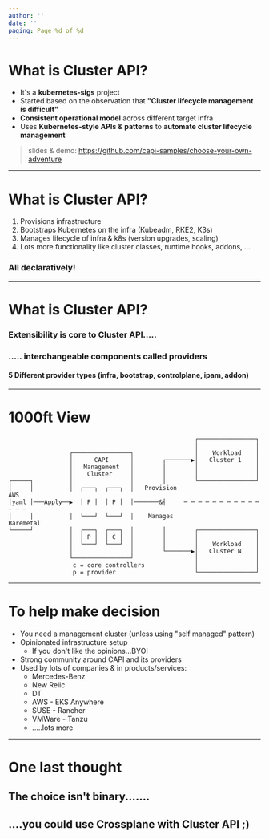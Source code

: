 ```yaml
---
author: ''
date: ''
paging: Page %d of %d
---
```


# What is Cluster API?

* It's a **kubernetes-sigs** project
* Started based on the observation that **"Cluster lifecycle management is difficult"**
* **Consistent operational model** across different target infra
* Uses **Kubernetes-style APIs & patterns** to **automate cluster lifecycle management**

> slides & demo: https://github.com/capi-samples/choose-your-own-adventure

---

# What is Cluster API?

1. Provisions infrastructure
2. Bootstraps Kubernetes on the infra (Kubeadm, RKE2, K3s)
3. Manages lifecycle of infra & k8s (version upgrades, scaling)
4. Lots more functionality like cluster classes, runtime hooks, addons, ...
 
### **All declaratively!**

---

# What is Cluster API?

### Extensibility is core to Cluster API.....

### ..... interchangeable components called **providers**

#### 5 Different provider types (infra, bootstrap, controlplane, ipam, addon)

---

# 1000ft View

```
                                                    ┌────────────────┐
                                                    │                │
                 ┌────────────────┐                 │    Workload    │
                 │      CAPI      │        ┌───────▶│   Cluster 1    │
                 │   Management   │        │        │                │
                 │    Cluster     │        │        │                │
┌─────┐          │                │        │        └────────────────┘
│     │          │  ┌───┐  ┌───┐  │   Provision                     AWS
│yaml │───Apply──▶  │ P │  │ P │  │───────&┤     ─ ─ ─ ─ ─ ─ ─ ─ ─ ─ ─ ─ ─ ─
│     │          │  └───┘  └───┘  │    Manages                      Baremetal
└─────┘          │  ┌───┐  ┌───┐  │        │        ┌────────────────┐
                 │  │ P │  │ C │  │        │        │                │
                 │  └───┘  └───┘  │        │        │    Workload    │
                 │                │        └───────▶│   Cluster N    │
                 └────────────────┘                 │                │
                  c = core controllers              │                │
                  p = provider                      └────────────────┘
```
---

# To help make decision

* You need a management cluster (unless using "self managed" pattern)
* Opinionated infrastructure setup
    * If you don't like the opinions...BYOI
* Strong community around CAPI and its providers
* Used by lots of companies & in products/services:
    * Mercedes-Benz
    * New Relic
    * DT
    * AWS - EKS Anywhere
    * SUSE - Rancher
    * VMWare - Tanzu
    * .....lots more

---
 # One last thought

 ## The choice isn't binary.......
 ## ....you could use Crossplane with Cluster API ;)
